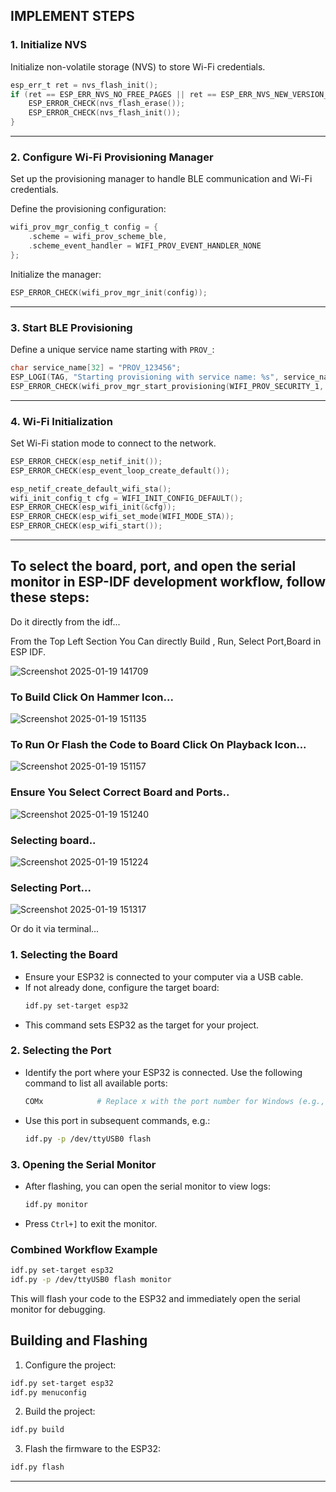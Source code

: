 ## IMPLEMENT STEPS

### 1. Initialize NVS  
Initialize non-volatile storage (NVS) to store Wi-Fi credentials.

```c
esp_err_t ret = nvs_flash_init();
if (ret == ESP_ERR_NVS_NO_FREE_PAGES || ret == ESP_ERR_NVS_NEW_VERSION_FOUND) {
    ESP_ERROR_CHECK(nvs_flash_erase());
    ESP_ERROR_CHECK(nvs_flash_init());
}
```

---

### 2. Configure Wi-Fi Provisioning Manager  
Set up the provisioning manager to handle BLE communication and Wi-Fi credentials.  

Define the provisioning configuration:  

```c
wifi_prov_mgr_config_t config = {
    .scheme = wifi_prov_scheme_ble,
    .scheme_event_handler = WIFI_PROV_EVENT_HANDLER_NONE
};
```

Initialize the manager:  

```c
ESP_ERROR_CHECK(wifi_prov_mgr_init(config));
```

---

### 3. Start BLE Provisioning  
Define a unique service name starting with `PROV_`:

```c
char service_name[32] = "PROV_123456";
ESP_LOGI(TAG, "Starting provisioning with service name: %s", service_name);
ESP_ERROR_CHECK(wifi_prov_mgr_start_provisioning(WIFI_PROV_SECURITY_1, "abcd1234", NULL, service_name));
```

---

### 4. Wi-Fi Initialization  
Set Wi-Fi station mode to connect to the network.

```c
ESP_ERROR_CHECK(esp_netif_init());
ESP_ERROR_CHECK(esp_event_loop_create_default());

esp_netif_create_default_wifi_sta();
wifi_init_config_t cfg = WIFI_INIT_CONFIG_DEFAULT();
ESP_ERROR_CHECK(esp_wifi_init(&cfg));
ESP_ERROR_CHECK(esp_wifi_set_mode(WIFI_MODE_STA));
ESP_ERROR_CHECK(esp_wifi_start());
```

---
## To select the board, port, and open the serial monitor in ESP-IDF development workflow, follow these steps:

Do it directly from the idf...

From the Top Left Section You Can directly Build , Run, Select Port,Board in ESP IDF. 

![Screenshot 2025-01-19 141709](https://github.com/user-attachments/assets/70df4785-f5e5-408c-a1f2-76097ee51cde)

### To Build Click On Hammer Icon...

![Screenshot 2025-01-19 151135](https://github.com/user-attachments/assets/cd1c9e57-c9a2-475e-bcc9-5d2e73dbad71)

### To Run Or Flash the Code to Board Click On Playback Icon...
![Screenshot 2025-01-19 151157](https://github.com/user-attachments/assets/328859e2-a45f-45ff-98c8-0d51c2b39f69)

### Ensure You Select Correct Board and Ports..
![Screenshot 2025-01-19 151240](https://github.com/user-attachments/assets/db15d6e1-2736-464f-8bf8-483d725a4ab7)

### Selecting board..
![Screenshot 2025-01-19 151224](https://github.com/user-attachments/assets/0c6a6562-ce1e-4097-8e81-fb94ec1764e7)

### Selecting Port...
![Screenshot 2025-01-19 151317](https://github.com/user-attachments/assets/033cf825-772a-4676-a42f-d1e12995712e)

Or do it via terminal...

### 1. **Selecting the Board**
   - Ensure your ESP32 is connected to your computer via a USB cable.
   - If not already done, configure the target board:
     ```bash
     idf.py set-target esp32
     ```
   - This command sets ESP32 as the target for your project.

### 2. **Selecting the Port**
   - Identify the port where your ESP32 is connected. Use the following command to list all available ports:
     ```bash
     COMx            # Replace x with the port number for Windows (e.g., COM3)
     ```
   - Use this port in subsequent commands, e.g.:
     ```bash
     idf.py -p /dev/ttyUSB0 flash
     ```
     
### 3. **Opening the Serial Monitor**
   - After flashing, you can open the serial monitor to view logs:
     ```bash
     idf.py monitor
     ```
   - Press `Ctrl+]` to exit the monitor.

### Combined Workflow Example
```bash
idf.py set-target esp32
idf.py -p /dev/ttyUSB0 flash monitor
``` 

This will flash your code to the ESP32 and immediately open the serial monitor for debugging.


## Building and Flashing

1. Configure the project:  

```bash
idf.py set-target esp32
idf.py menuconfig
```

2. Build the project:  

```bash
idf.py build
```

3. Flash the firmware to the ESP32:  

```bash
idf.py flash
```

---
